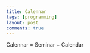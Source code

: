 ```yaml
---
title: Calennar
tags: [programming]
layout: post
comments: true
---
```


Calennar = Seminar + Calendar
